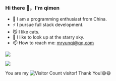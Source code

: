 ### Hi there 👋，I'm qimen

- 🌱 I am a programming enthusiast from China.
- ⚡ I pursue full stack development.
- 😼 I like cats.
- 🔭 I like to look up at the starry sky.
- 📫 How to reach me: mryunqi@qq.com

![](https://github-readme-stats.vercel.app/api?username=lvyunqi&show_icons=true&theme=synthwave)

![](https://github-profile-trophy.vercel.app/?username=lvyunqi)

You are my ![Visitor Count](https://profile-counter.glitch.me/lvyunqi/count.svg) visitor! Thank You!😄😄

<!--
**lvyunqi/lvyunqi** is a ✨ _special_ ✨ repository because its `README.md` (this file) appears on your GitHub profile.

Here are some ideas to get you started:

- 🔭 I’m currently working on ...
- 🌱 I’m currently learning ...
- 👯 I’m looking to collaborate on ...
- 🤔 I’m looking for help with ...
- 💬 Ask me about ...
- 📫 How to reach me: ...
- 😄 Pronouns: ...
- ⚡ Fun fact: ...
-->
